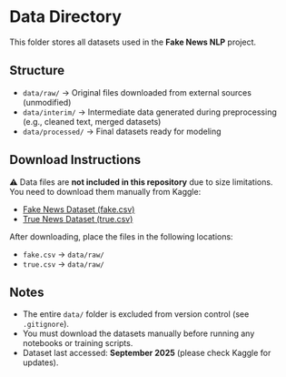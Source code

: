 # Data Directory

This folder stores all datasets used in the **Fake News NLP** project.

## Structure
- `data/raw/` → Original files downloaded from external sources (unmodified)  
- `data/interim/` → Intermediate data generated during preprocessing (e.g., cleaned text, merged datasets)  
- `data/processed/` → Final datasets ready for modeling  

## Download Instructions
⚠️ Data files are **not included in this repository** due to size limitations.  
You need to download them manually from Kaggle:

- [Fake News Dataset (fake.csv)](https://www.kaggle.com/datasets/bhavikjikadara/fake-news-detection?select=fake.csv)  
- [True News Dataset (true.csv)](https://www.kaggle.com/datasets/bhavikjikadara/fake-news-detection?select=true.csv)  

After downloading, place the files in the following locations:
- `fake.csv` → `data/raw/`  
- `true.csv` → `data/raw/`  

## Notes
- The entire `data/` folder is excluded from version control (see `.gitignore`).  
- You must download the datasets manually before running any notebooks or training scripts.  
- Dataset last accessed: **September 2025** (please check Kaggle for updates).  
